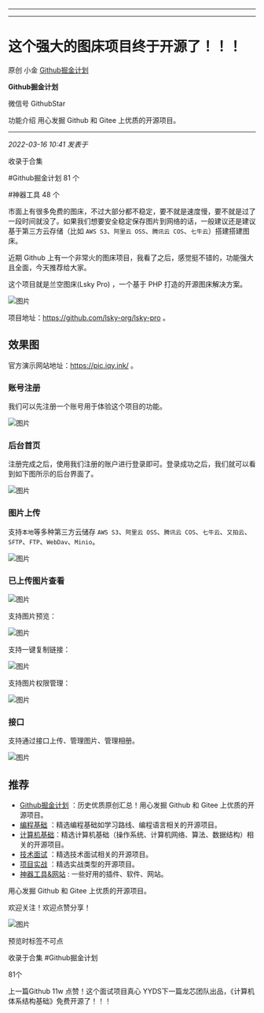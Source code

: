 ----------------------------------------
----------------------------------------
#  这个强大的图床项目终于开源了！！！

原创 小金  [ Github掘金计划 ](javascript:void\(0\);)

**Github掘金计划** ![]()

微信号 GithubStar

功能介绍 用心发掘 Github 和 Gitee 上优质的开源项目。

____

_2022-03-16 10:41_ _发表于_

收录于合集

#Github掘金计划 81 个

#神器工具 48 个

市面上有很多免费的图床，不过大部分都不稳定，要不就是速度慢，要不就是过了一段时间就没了。如果我们想要安全稳定保存图片到网络的话，一般建议还是建议基于第三方云存储（比如
`AWS S3`、`阿里云 OSS`、`腾讯云 COS`、`七牛云`）搭建搭建图床。

近期 Github 上有一个非常火的图床项目，我看了之后，感觉挺不错的，功能强大且全面，今天推荐给大家。

这个项目就是兰空图床(Lsky Pro) ，一个基于 PHP 打造的开源图床解决方案。

![图片](https://mmbiz.qpic.cn/mmbiz_png/BcyAypujBVZlaoqwTCqtjmm1lAhGC4t6luuhTrRwxWoFtQDDib8AmXZ6qic1drnfyAQSe565kbCARwhXUuVYn15A/640?wx_fmt=png&wxfrom=5&wx_lazy=1&wx_co=1)

项目地址：https://github.com/lsky-org/lsky-pro 。

## 效果图

官方演示网站地址：https://pic.iqy.ink/ 。

### 账号注册

我们可以先注册一个账号用于体验这个项目的功能。

![图片](https://mmbiz.qpic.cn/mmbiz_png/BcyAypujBVZlaoqwTCqtjmm1lAhGC4t6tm7Lf91GtG4QXibFqicKuFDibC2ciaujqnhZ4vIq4iavMiaQZ6o5yuLJ15bw/640?wx_fmt=png)

### 后台首页

注册完成之后，使用我们注册的账户进行登录即可。登录成功之后，我们就可以看到如下图所示的后台界面了。

![图片](https://mmbiz.qpic.cn/mmbiz_png/BcyAypujBVZlaoqwTCqtjmm1lAhGC4t6Q4CE8GAkVdWuqjLbT7KaDyU2XGCJoSNAQrBzMxPd3wwcelMTCKZboA/640?wx_fmt=png)

### 图片上传

支持`本地`等多种第三方云储存 `AWS S3`、`阿里云 OSS`、`腾讯云
COS`、`七牛云`、`又拍云`、`SFTP`、`FTP`、`WebDav`、`Minio`。

![图片](https://mmbiz.qpic.cn/mmbiz_png/BcyAypujBVZlaoqwTCqtjmm1lAhGC4t66R8dvyjphESPApwIfYWD5XKg6rXr0NZRT2ic81SB9Sm4E4JdWxicnSlQ/640?wx_fmt=png)

### 已上传图片查看

![图片](https://mmbiz.qpic.cn/mmbiz_png/BcyAypujBVZlaoqwTCqtjmm1lAhGC4t6Ew8C7sCy2zWdeWC4R5iaWQL5kZwf38wiaXThqmOodwXpvvXjicFVoduYw/640?wx_fmt=png)

支持图片预览：

![图片](https://mmbiz.qpic.cn/mmbiz_png/BcyAypujBVZlaoqwTCqtjmm1lAhGC4t6XJucPWKEPp1GFiaT33Jr49e3d7PicvuiaTe29EWpTuFm96DdHygEvZJicA/640?wx_fmt=png)

支持一键复制链接：

![图片](https://mmbiz.qpic.cn/mmbiz_png/BcyAypujBVZlaoqwTCqtjmm1lAhGC4t6oyKhFr1rEp2u7UdSwuqXxOqgN6dJyIoeHPvhHdjHPQ6RtNyQQFpZzw/640?wx_fmt=png)

支持图片权限管理：

![图片](https://mmbiz.qpic.cn/mmbiz_png/BcyAypujBVZlaoqwTCqtjmm1lAhGC4t6AbVNuIia6wazlwOWs6zqEmlBEXdp4iaWoiaCLRh5So0gg2GvkfIH7DfmQ/640?wx_fmt=png)

### 接口

支持通过接口上传、管理图片、管理相册。

![图片](https://mmbiz.qpic.cn/mmbiz_png/BcyAypujBVZlaoqwTCqtjmm1lAhGC4t6nvheVeUiaTNJcGicywRcTfH1OdcyqvIicIBfibvE5PZZtsLbibTUrc22GxQ/640?wx_fmt=png)

## 推荐

  * [Github掘金计划](https://mp.weixin.qq.com/mp/appmsgalbum?__biz=MzIwNDgzMzI3Mg==&action=getalbum&album_id=1571213952619954180#wechat_redirect) ：历史优质原创汇总！用心发掘 Github 和 Gitee 上优质的开源项目。
  * [编程基础](https://mp.weixin.qq.com/mp/appmsgalbum?action=getalbum&album_id=1632585323454971905&__biz=MzIwNDgzMzI3Mg==#wechat_redirect) ：精选编程基础如学习路线、编程语言相关的开源项目。
  * [计算机基础](https://mp.weixin.qq.com/mp/appmsgalbum?action=getalbum&album_id=1635325633234780161&__biz=MzIwNDgzMzI3Mg==#wechat_redirect)：精选计算机基础（操作系统、计算机网络、算法、数据结构）相关的开源项目。
  * [技术面试](https://mp.weixin.qq.com/mp/appmsgalbum?action=getalbum&album_id=1632589980491366403&__biz=MzIwNDgzMzI3Mg==#wechat_redirect) ：精选技术面试相关的开源项目。
  * [项目实战](https://mp.weixin.qq.com/mp/appmsgalbum?action=getalbum&album_id=1632590550748938241&__biz=MzIwNDgzMzI3Mg==#wechat_redirect) ：精选实战类型的开源项目。
  * [神器工具&网站](https://mp.weixin.qq.com/mp/appmsgalbum?__biz=MzIwNDgzMzI3Mg==&action=getalbum&album_id=1692140336665378820#wechat_redirect) : 一些好用的插件、软件、网站。

  

用心发掘 Github 和 Gitee 上优质的开源项目。

欢迎关注！欢迎点赞分享！

![图片](https://mmbiz.qpic.cn/mmbiz_jpg/BcyAypujBVZqeicvzhcGl7FLyAw3Xsu2POdZOiaPnQXryMp8gyzkcKF4NGgOydQcCWhicNREhf8fQ1euq2lTzhrtA/640?wx_fmt=jpeg)

预览时标签不可点

收录于合集 #Github掘金计划

81个

上一篇Github 11w 点赞！这个面试项目真心 YYDS下一篇龙芯团队出品，《计算机体系结构基础》免费开源了！！！

